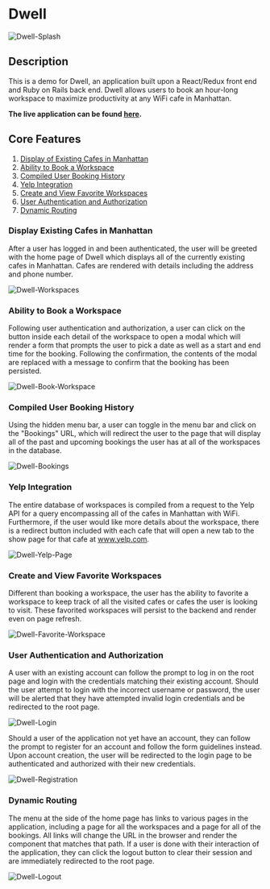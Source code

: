 # Dwell
![Dwell-Splash](demo-material/dwell-splash.png)

## Description
This is a demo for Dwell, an application built upon a React/Redux front end and Ruby on Rails back end. Dwell allows users to book an hour-long workspace to maximize productivity at any WiFi cafe in Manhattan.

**The live application can be found [here](https://dwell-here.herokuapp.com/).**

## Core Features
1. [Display of Existing Cafes in Manhattan](#display-of-exisiting-cafes-in-manhattan)
2. [Ability to Book a Workspace](#ability-to-book-a-workspace)
3. [Compiled User Booking History](#compiled-user-booking-history)
4. [Yelp Integration](#yelp-integration)
5. [Create and View Favorite Workspaces](#create-and-view-favorite-workspaces)
6. [User Authentication and Authorization](#user-authentication-and-authorization)
7. [Dynamic Routing](#dynamic-routing)

### Display Existing Cafes in Manhattan
After a user has logged in and been authenticated, the user will be greeted with the home page of Dwell which displays all of the currently existing cafes in Manhattan. Cafes are rendered with details including the address and phone number.

![Dwell-Workspaces](demo-material/dwell-workspaces.gif)

### Ability to Book a Workspace
Following user authentication and authorization, a user can click on the button inside each detail of the workspace to open a modal which will render a form that prompts the user to pick a date as well as a start and end time for the booking. Following the confirmation, the contents of the modal are replaced with a message to confirm that the booking has been persisted.  

![Dwell-Book-Workspace](demo-material/dwell-book-workspace.gif)

### Compiled User Booking History
Using the hidden menu bar, a user can toggle in the menu bar and click on the "Bookings" URL, which will redirect the user to the page that will display all of the past and upcoming bookings the user has at all of the workspaces in the database.

![Dwell-Bookings](demo-material/dwell-bookings.gif)

### Yelp Integration
The entire database of workspaces is compiled from a request to the Yelp API for a query encompassing all of the cafes in Manhattan with WiFi. Furthermore, if the user would like more details about the workspace, there is a redirect button included with each cafe that will open a new tab to the show page for that cafe at www.yelp.com.

![Dwell-Yelp-Page](demo-material/dwell-yelp-page.gif)

### Create and View Favorite Workspaces
Different than booking a workspace, the user has the ability to favorite a workspace to keep track of all the visited cafes or cafes the user is looking to visit. These favorited workspaces will persist to the backend and render even on page refresh.

![Dwell-Favorite-Workspace](demo-material/dwell-favorite-workspace.gif)

### User Authentication and Authorization
A user with an existing account can follow the prompt to log in on the root page and login with the credentials matching their existing account. Should the user attempt to login with the incorrect username or password, the user will be alerted that they have attempted invalid login credentials and be redirected to the root page.  

![Dwell-Login](demo-material/dwell-login.gif)

Should a user of the application not yet have an account, they can follow the prompt to register for an account and follow the form guidelines instead. Upon account creation, the user will be redirected to the login page to be authenticated and authorized with their new credentials.

![Dwell-Registration](demo-material/dwell-registration.gif)

### Dynamic Routing
The menu at the side of the home page has links to various pages in the application, including a page for all the workspaces and a page for all of the bookings. All links will change the URL in the browser and render the component that matches that path. If a user is done with their interaction of the application, they can click the logout button to clear their session and are immediately redirected to the root page.

![Dwell-Logout](demo-material/dwell-logout.gif)

